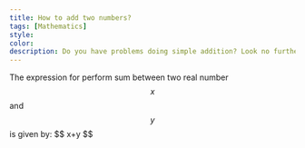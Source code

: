 ```yaml
---
title: How to add two numbers?
tags: [Mathematics]
style: 
color: 
description: Do you have problems doing simple addition? Look no further than here!
---
```


The expression for perform sum between two real number $$ x $$ and $$ y $$ is given by: \$$ x+y $$